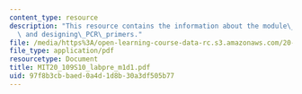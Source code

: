 ```yaml
---
content_type: resource
description: "This resource contains the information about the module\_1\_overview\
  \ and designing\_PCR\_primers."
file: /media/https%3A/open-learning-course-data-rc.s3.amazonaws.com/20-109-laboratory-fundamentals-in-biological-engineering-spring-2010/97f8b3cbbaed0a4d1d8b30a3df505b77_MIT20_109S10_labpre_m1d1.pdf
file_type: application/pdf
resourcetype: Document
title: MIT20_109S10_labpre_m1d1.pdf
uid: 97f8b3cb-baed-0a4d-1d8b-30a3df505b77
---
```

